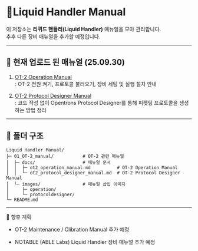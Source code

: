 # 📘Liquid Handler Manual

이 저장소는 **리퀴드 핸들러(Liquid Handler)** 매뉴얼을 모아 관리합니다.  
추후 다른 장비 매뉴얼을 추가할 예정입니다.

---

## 📑 현재 업로드 된 매뉴얼 (25.09.30)

1. [OT-2 Operation Manual](01_OT-2_manual/docs/ot2_operation_manual.md)  
   : OT-2 전원 켜기, 프로토콜 불러오기, 장비 세팅 및 실행 절차 안내

2. [OT-2 Protocol Designer Manual](01_OT-2_manual/docs/ot2_protocol_designer_manual.md)  
   : 코드 작성 없이 Opentrons Protocol Designer를 통해 피펫팅 프로토콜을 생성하는 방법 정리

---

## 📂 폴더 구조
``` 
Liquid Handler Manual/
├─ 01_OT-2_manual/           # OT-2 관련 매뉴얼
│  ├─ docs/                  # 매뉴얼 문서
│  │  ├─ ot2_operation_manual.md          # OT-2 Operation Manual
│  │  └─ ot2_protocol_designer_manual.md  # OT-2 Protocol Designer Manual
│  └─ images/                # 매뉴얼 삽입 이미지
│     ├─ operation/
│     └─ protocoldesigner/
└─ README.md                
```

---
📌 향후 계획

- OT-2 Maintenance / Clibration Manual 추가 예정

- NOTABLE (ABLE Labs) Liquid Handler 장비 매뉴얼 추가 예정